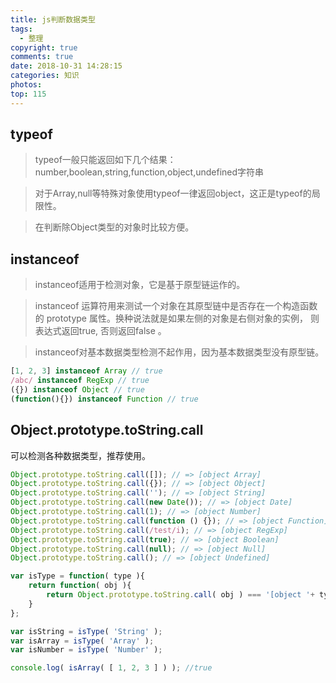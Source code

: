 ```yaml
---
title: js判断数据类型
tags:
  - 整理
copyright: true
comments: true
date: 2018-10-31 14:28:15
categories: 知识
photos:
top: 115
---
```


## typeof
> typeof一般只能返回如下几个结果：number,boolean,string,function,object,undefined字符串

> 对于Array,null等特殊对象使用typeof一律返回object，这正是typeof的局限性。

> 在判断除Object类型的对象时比较方便。

## instanceof 
> instanceof适用于检测对象，它是基于原型链运作的。

> instanceof 运算符用来测试一个对象在其原型链中是否存在一个构造函数的 prototype 属性。换种说法就是如果左侧的对象是右侧对象的实例， 则表达式返回true, 否则返回false 。

> instanceof对基本数据类型检测不起作用，因为基本数据类型没有原型链。

```javascript
[1, 2, 3] instanceof Array // true 
/abc/ instanceof RegExp // true 
({}) instanceof Object // true 
(function(){}) instanceof Function // true
```

## Object.prototype.toString.call

可以检测各种数据类型，推荐使用。

```javascript
Object.prototype.toString.call([]); // => [object Array] 
Object.prototype.toString.call({}); // => [object Object] 
Object.prototype.toString.call(''); // => [object String] 
Object.prototype.toString.call(new Date()); // => [object Date] 
Object.prototype.toString.call(1); // => [object Number] 
Object.prototype.toString.call(function () {}); // => [object Function] 
Object.prototype.toString.call(/test/i); // => [object RegExp] 
Object.prototype.toString.call(true); // => [object Boolean] 
Object.prototype.toString.call(null); // => [object Null] 
Object.prototype.toString.call(); // => [object Undefined]
```

```javascript
var isType = function( type ){ 
    return function( obj ){ 
        return Object.prototype.toString.call( obj ) === '[object '+ type +']'; 
    } 
};

var isString = isType( 'String' ); 
var isArray = isType( 'Array' ); 
var isNumber = isType( 'Number' );

console.log( isArray( [ 1, 2, 3 ] ) ); //true
```